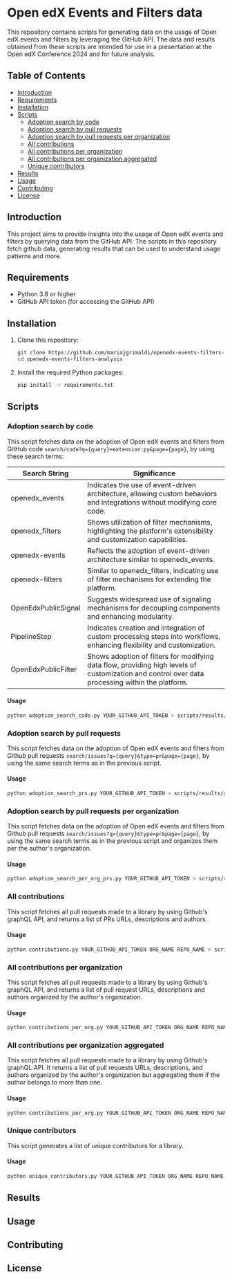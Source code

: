 # Open edX Events and Filters data

This repository contains scripts for generating data on the usage of Open edX events and filters by leveraging the GitHub API. The data and results obtained from these scripts are intended for use in a presentation at the Open edX Conference 2024 and for future analysis.

## Table of Contents
- [Introduction](#introduction)
- [Requirements](#requirements)
- [Installation](#installation)
- [Scripts](#scripts)
  - [Adoption search by code](#adoption-search-by-code)
  - [Adoption search by pull requests](#adoption-search-by-pull-requests)
  - [Adoption search by pull requests per organization](#adoption-search-by-pull-requests-per-organization)
  - [All contributions](#all-contributions)
  - [All contributions per organization](#all-contributions-per-organization)
  - [All contributions per organization aggregated](#all-contributions-per-organization-aggregated)
  - [Unique contributors](#unique-contributors)
- [Results](#results)
- [Usage](#usage)
- [Contributing](#contributing)
- [License](#license)

## Introduction
This project aims to provide insights into the usage of Open edX events and filters by querying data from the GitHub API. The scripts in this repository fetch github data, generating results that can be used to understand usage patterns and more.

## Requirements
- Python 3.8 or higher
- GitHub API token (for accessing the GitHub API)

## Installation
1. Clone this repository:
    ```bash
    git clone https://github.com/mariajgrimaldi/openedx-events-filters-analysis.git
    cd openedx-events-filters-analysis
    ```
2. Install the required Python packages:
    ```bash
    pip install -r requirements.txt
    ```

## Scripts

### Adoption search by code
This script fetches data on the adoption of Open edX events and filters from GitHub code ``search/code?q={query}+extension:py&page={page}``, by using these search terms:

| Search String | Significance |
| --- | --- |
| openedx_events | Indicates the use of event-driven architecture, allowing custom behaviors and integrations without modifying core code. |
| openedx_filters | Shows utilization of filter mechanisms, highlighting the platform's extensibility and customization capabilities. |
| openedx-events | Reflects the adoption of event-driven architecture similar to openedx_events. |
| openedx-filters | Similar to openedx_filters, indicating use of filter mechanisms for extending the platform. |
| OpenEdxPublicSignal | Suggests widespread use of signaling mechanisms for decoupling components and enhancing modularity. |
| PipelineStep | Indicates creation and integration of custom processing steps into workflows, enhancing flexibility and customization. |
| OpenEdxPublicFilter | Shows adoption of filters for modifying data flow, providing high levels of customization and control over data processing within the platform. |

#### Usage
```bash
python adoption_search_code.py YOUR_GITHUB_API_TOKEN > scripts/results/adoption_search_code.txt
```
### Adoption search by pull requests
This script fetches data on the adoption of Open edX events and filters from Github pull requests ``search/issues?q={query}&type=pr&page={page}``, by using the same search terms as in the previous script.

#### Usage
```bash
python adoption_search_prs.py YOUR_GITHUB_API_TOKEN > scripts/results/adoption_search_prs.txt
```

### Adoption search by pull requests per organization
This script fetches data on the adoption of Open edX events and filters from Github pull requests ``search/issues?q={query}&type=pr&page={page}``, by using the same search terms as in the previous script
and organizes them per the author's organization.

#### Usage
```bash
python adoption_search_per_org_prs.py YOUR_GITHUB_API_TOKEN > scripts/results/adoption_search_per_org_prs.txt
```

### All contributions 
This script fetches all pull requests made to a library by using Github's graphQL API, and returns a list of PRs URLs, descriptions and authors.

#### Usage
```bash
python contributions.py YOUR_GITHUB_API_TOKEN ORG_NAME REPO_NAME > scripts/results/<openex-events|openedx-filters>/contributions.txt
```

### All contributions per organization
This script fetches all pull requests made to a library by using Github's graphQL API, and returns a list of pull request URLs, descriptions and authors organized by the author's organization.

#### Usage
```bash
python contributions_per_org.py YOUR_GITHUB_API_TOKEN ORG_NAME REPO_NAME > scripts/results/<openex-events|openedx-filters>/contributions_per_org.txt
```

### All contributions per organization aggregated
This script fetches all pull requests made to a library by using Github's graphQL API. It returns a list of pull requests URLs, descriptions, and authors organized by the author's organization but aggregating them if the author belongs to more than one.

#### Usage
```bash
python contributions_per_org.py YOUR_GITHUB_API_TOKEN ORG_NAME REPO_NAME > scripts/results/<openex-events|openedx-filters>/contributions_per_org_agg.txt
```

### Unique contributors
This script generates a list of unique contributors for a library.

#### Usage
```bash
python unique_contributors.py YOUR_GITHUB_API_TOKEN ORG_NAME REPO_NAME > scripts/results/<openex-events|openedx-filters>/unique_contributors.txt
```

## Results

## Usage

## Contributing

## License
